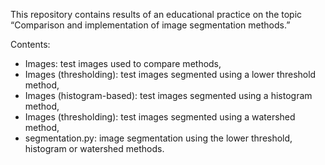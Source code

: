 This repository contains results of an educational practice on the topic “Comparison and implementation of image segmentation methods.”

Contents:
* Images: test images used to compare methods,
* Images (thresholding): test images segmented using a lower threshold method,
* Images (histogram-based): test images segmented using a histogram method,
* Images (thresholding): test images segmented using a watershed method,
* segmentation.py: image segmentation using the lower threshold, histogram or watershed methods.
